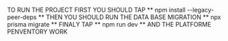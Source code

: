 TO RUN THE PROJECT FIRST YOU SHOULD TAP 
** npm install --legacy-peer-deps **
THEN YOU SHOULD RUN THE DATA BASE MIGRATION 
** npx prisma migrate ** 
FINALY TAP 
** npm run dev ** 
AND THE PLATFORME PENVENTORY WORK 
